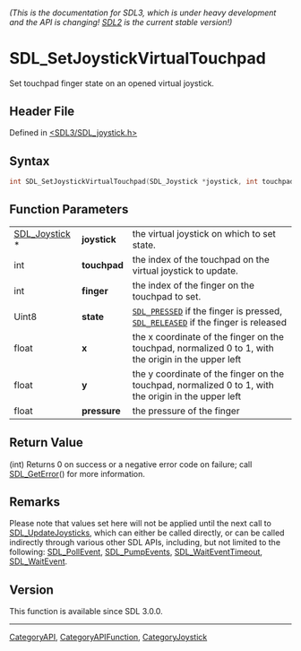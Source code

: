 ###### (This is the documentation for SDL3, which is under heavy development and the API is changing! [SDL2](https://wiki.libsdl.org/SDL2/) is the current stable version!)
# SDL_SetJoystickVirtualTouchpad

Set touchpad finger state on an opened virtual joystick.

## Header File

Defined in [<SDL3/SDL_joystick.h>](https://github.com/libsdl-org/SDL/blob/main/include/SDL3/SDL_joystick.h)

## Syntax

```c
int SDL_SetJoystickVirtualTouchpad(SDL_Joystick *joystick, int touchpad, int finger, Uint8 state, float x, float y, float pressure);
```

## Function Parameters

|                                |              |                                                                                                                 |
| ------------------------------ | ------------ | --------------------------------------------------------------------------------------------------------------- |
| [SDL_Joystick](SDL_Joystick) * | **joystick** | the virtual joystick on which to set state.                                                                     |
| int                            | **touchpad** | the index of the touchpad on the virtual joystick to update.                                                    |
| int                            | **finger**   | the index of the finger on the touchpad to set.                                                                 |
| Uint8                          | **state**    | [`SDL_PRESSED`](SDL_PRESSED) if the finger is pressed, [`SDL_RELEASED`](SDL_RELEASED) if the finger is released |
| float                          | **x**        | the x coordinate of the finger on the touchpad, normalized 0 to 1, with the origin in the upper left            |
| float                          | **y**        | the y coordinate of the finger on the touchpad, normalized 0 to 1, with the origin in the upper left            |
| float                          | **pressure** | the pressure of the finger                                                                                      |

## Return Value

(int) Returns 0 on success or a negative error code on failure; call
[SDL_GetError](SDL_GetError)() for more information.

## Remarks

Please note that values set here will not be applied until the next call to
[SDL_UpdateJoysticks](SDL_UpdateJoysticks), which can either be called
directly, or can be called indirectly through various other SDL APIs,
including, but not limited to the following:
[SDL_PollEvent](SDL_PollEvent), [SDL_PumpEvents](SDL_PumpEvents),
[SDL_WaitEventTimeout](SDL_WaitEventTimeout),
[SDL_WaitEvent](SDL_WaitEvent).

## Version

This function is available since SDL 3.0.0.

----
[CategoryAPI](CategoryAPI), [CategoryAPIFunction](CategoryAPIFunction), [CategoryJoystick](CategoryJoystick)

